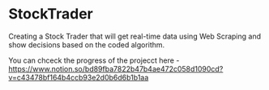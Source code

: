 # StockTrader
Creating a Stock Trader that will get real-time data using Web Scraping and show decisions based on the coded algorithm.

You can chceck the progress of the projecct here - https://www.notion.so/bd89fba7822b47b4ae472c058d1090cd?v=c43478bf164b4ccb93e2d0b6d6b1b1aa